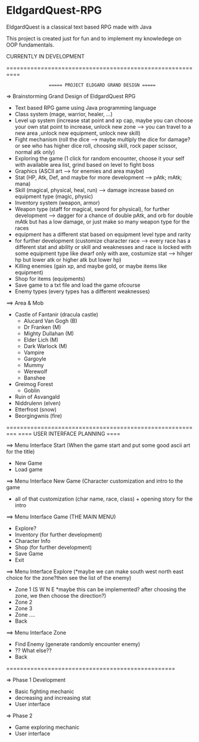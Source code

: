 # EldgardQuest-RPG
EldgardQuest is a classical text based RPG made with Java

This project is created just for fun and to implement my knowledege on OOP fundamentals.

CURRENTLY IN DEVELOPMENT

==========================================================


					===== PROJECT ELDGARD GRAND DESIGN =====

=> Brainstorming Grand Design of EldgardQuest RPG

- Text based RPG game using Java programming language
- Class system (mage, warrior, healer, ...)
- Level up system (increase stat point and xp cap, maybe you can choose your own stat point to increase, unlock new zone --> you can travel to a new area ,unlock new equipment, unlock new skill)
- Fight mechanism (roll the dice --> maybe multiply the dice for damage? or see who has higher dice roll, choosing skill, rock paper scissor, normal atk only)
- Exploring the game (1 click for random encounter, choose it your self with available area list, grind based on level to fight boss
- Graphics (ASCII art --> for enemies and area maybe)
- Stat (HP, Atk, Def, and maybe for more development --> pAtk; mAtk; mana)
- Skill (magical, physical, heal, run) --> damage increase based on equipment type (magic, physic)
- Inventory system (weapon, armor)
- Weapon type (staff for magical, sword for physical), for further development --> dagger for a chance of double pAtk, and orb for double mAtk but has a low damage, or just make so many weapon type for the races 
- equipment has a different stat based on equipment level type and rarity
- for further development (customize character race --> every race has a different stat and ability or skill and weaknesses and race is locked with some equipment type like dwarf only with axe, costumize stat --> hihger hp but lower atk or higher atk but lower hp) 
- Killing enemies (gain xp, and maybe gold, or maybe items like equipment)
- Shop for items (equipments)
- Save game to a txt file and load the game ofcourse
- Enemy types (every types has a different weaknesses)

==> Area & Mob
- Castle of Fantanir (dracula castle)
	- Alucard Van Gogh (B)
	- Dr Franken (M)
	- Mighty Dullahan (M)
	- Elder Lich (M)
	- Dark Warlock (M)
	- Vampire
	- Gargoyle
	- Mummy
	- Werewolf
	- Banshee
- Greimog Forest
	- Goblin
- Ruin of Asvangald
- Niddrulenn (elven)
- Etterfrost (snow)
- Beorgingwnis (fire)

=========================================================
					==== USER INTERFACE PLANNING  ====

==> Menu Interface Start (When the game start and put some good ascii art for the title)
- New Game
- Load game

==> Menu Interface New Game (Character customization and intro to the game
* all of that customization (char name, race, class) + opening story for the intro

==> Menu Interface Game (THE MAIN MENU)
- Explore?
- Inventory (for further development)
- Character Info
- Shop (for further development)
- Save Game
- Exit

==> Menu Interface Explore (*maybe we can make south west north east choice for the zone?then see the list of the enemy) 
- Zone 1 (S W N E *maybe this can be implemented? after choosing the zone, we then choose the direction?)
- Zone 2
- Zone 3
- Zone ....
- Back

==> Menu Interface Zone
- Find Enemy (generate randomly encounter enemy)
- ?? What else??
- Back

=================================================

=> Phase 1 Development
- Basic fighting mechanic
- decreasing and increasing stat
- User interface


=> Phase 2
- Game exploring mechanic
- User interface
